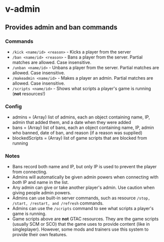 # v-admin
## Provides admin and ban commands

### Commands
* `/kick <name/id> <reason>` - Kicks a player from the server
* `/ban <name/id> <reason>` - Bans a player from the server. Partial matches are allowed. Case insensitive.
* `/unban <name/id>` - Unbans a player from the server. Partial matches are allowed. Case insensitive.
* `/makeadmin <name/id>` - Makes a player an admin. Partial matches are allowed. Case insensitive.
* `/scripts <name/id>` - Shows what scripts a player's game is running (**not** resources!)

### Config
* admins = (Array) list of admins, each an object containing name, IP, admin that added them, and a date when they were added
* bans = (Array) list of bans, each an object containing name, IP, admin who banned, date of ban, and reason (if a reason was supplied)
* blockedScripts = (Array) list of game scripts that are blocked from running

### Notes
* Bans record both name and IP, but only IP is used to prevent the player from connecting.
* Admins will automatically be given admin powers when connecting with *both* IP and name in the list.
* Any admin can give or take another player's admin. Use caution when giving people admin powers.
* Admins can use built-in server commands, such as resource `/stop, /start, /restart, and /refresh` commands.
* Admins can use the `/scripts` command to see what scripts a player's game is running.
* Game scripts above are **not** GTAC resources. They are the game scripts (usually SCM or SCO) that the game uses to provide content (like in singleplayer). However, some mods and trainers use this system to provide their own features.